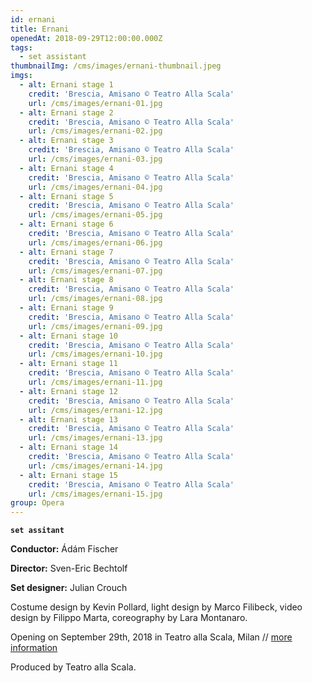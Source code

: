 ```yaml
---
id: ernani
title: Ernani
openedAt: 2018-09-29T12:00:00.000Z
tags:
  - set assistant
thumbnailImg: /cms/images/ernani-thumbnail.jpeg
imgs:
  - alt: Ernani stage 1
    credit: 'Brescia, Amisano © Teatro Alla Scala'
    url: /cms/images/ernani-01.jpg
  - alt: Ernani stage 2
    credit: 'Brescia, Amisano © Teatro Alla Scala'
    url: /cms/images/ernani-02.jpg
  - alt: Ernani stage 3
    credit: 'Brescia, Amisano © Teatro Alla Scala'
    url: /cms/images/ernani-03.jpg
  - alt: Ernani stage 4
    credit: 'Brescia, Amisano © Teatro Alla Scala'
    url: /cms/images/ernani-04.jpg
  - alt: Ernani stage 5
    credit: 'Brescia, Amisano © Teatro Alla Scala'
    url: /cms/images/ernani-05.jpg
  - alt: Ernani stage 6
    credit: 'Brescia, Amisano © Teatro Alla Scala'
    url: /cms/images/ernani-06.jpg
  - alt: Ernani stage 7
    credit: 'Brescia, Amisano © Teatro Alla Scala'
    url: /cms/images/ernani-07.jpg
  - alt: Ernani stage 8
    credit: 'Brescia, Amisano © Teatro Alla Scala'
    url: /cms/images/ernani-08.jpg
  - alt: Ernani stage 9
    credit: 'Brescia, Amisano © Teatro Alla Scala'
    url: /cms/images/ernani-09.jpg
  - alt: Ernani stage 10
    credit: 'Brescia, Amisano © Teatro Alla Scala'
    url: /cms/images/ernani-10.jpg
  - alt: Ernani stage 11
    credit: 'Brescia, Amisano © Teatro Alla Scala'
    url: /cms/images/ernani-11.jpg
  - alt: Ernani stage 12
    credit: 'Brescia, Amisano © Teatro Alla Scala'
    url: /cms/images/ernani-12.jpg
  - alt: Ernani stage 13
    credit: 'Brescia, Amisano © Teatro Alla Scala'
    url: /cms/images/ernani-13.jpg
  - alt: Ernani stage 14
    credit: 'Brescia, Amisano © Teatro Alla Scala'
    url: /cms/images/ernani-14.jpg
  - alt: Ernani stage 15
    credit: 'Brescia, Amisano © Teatro Alla Scala'
    url: /cms/images/ernani-15.jpg
group: Opera
---
```

**`set assitant`**

**Conductor:** Ádám Fischer

**Director:** Sven-Eric Bechtolf

**Set designer:** Julian Crouch

Costume design by Kevin Pollard, light design by Marco Filibeck, video design by Filippo Marta, coreography by Lara Montanaro.

Opening on September 29th, 2018 in Teatro alla Scala, Milan // [more information](https://www.teatroallascala.org/archivio/interpreti.aspx?lang=it-IT&id_allest=20256&id_event=30165&id_allest_conc=&uid=bb792ccc-0349-43b0-94ed-bc4a9ed11fe3&objecttype=base)

Produced by Teatro alla Scala.
